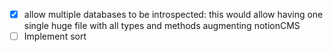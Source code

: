- [x] allow multiple databases to be introspected: this would allow having one single huge file with all types and methods augmenting notionCMS
- [ ] Implement sort
